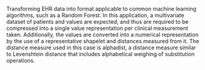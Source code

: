 Transforming EHR data into format applicable to
common machine learning algorithms, such as a Random Forest. In this application, a multivariate dataset of patients and values are expected, and thus are required to be compressed into a single value representation per clinical measurement taken. Additionally, the values are converted into a numerical representation by the use of a representative shapelet and distances measured from it. The distance measure used in this case is alphadist, a distance measure similar to Levenshtein distance that includes alphabetical weighing of substitution operations.